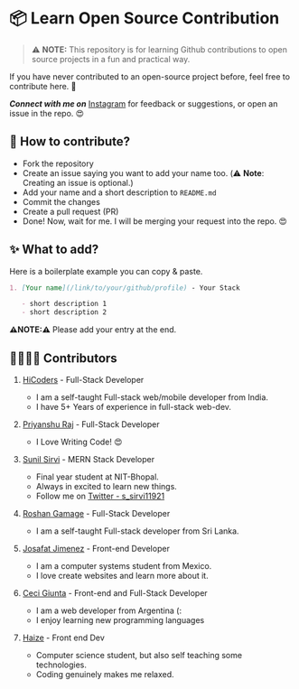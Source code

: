 # 📦 Learn Open Source Contribution

> ⚠️ **NOTE:** This repository is for learning Github contributions to open source projects in a fun and practical way.

If you have never contributed to an open-source project before, feel free to contribute here. 🙂

**_Connect with me on_** [Instagram](https://www.instagram.com/hi.coders/) for feedback or suggestions, or open an issue in the repo. 😍

## 📝 **How to contribute?**

- Fork the repository
- Create an issue saying you want to add your name too. (⚠️ **Note**: Creating an issue is optional.)
- Add your name and a short description to `README.md`
- Commit the changes
- Create a pull request (PR)
- Done! Now, wait for me. I will be merging your request into the repo. 😍

## ✨ **What to add?**

Here is a boilerplate example you can copy & paste.

```md
1. [Your name](/link/to/your/github/profile) - Your Stack

   - short description 1
   - short description 2
```

**⚠️NOTE:⚠️** Please add your entry at the end.

<!-- ---- Add Your Name & Description Below ---- -->

## 👨‍👩‍👧‍👦 **Contributors**

1. [HiCoders](https://github.com/hicodersofficial) - Full-Stack Developer

   - I am a self-taught Full-stack web/mobile developer from India.
   - I have 5+ Years of experience in full-stack web-dev.

2. [Priyanshu Raj](https://github.com/priyanshuraj24) - Full-Stack Developer

   - I Love Writing Code! 😍

3. [Sunil Sirvi](https://github.com/Sunil-1921) - MERN Stack Developer

   - Final year student at NIT-Bhopal.
   - Always in excited to learn new things.
   - Follow me on [Twitter - s_sirvi11921](https://twitter.com/s_sirvi1921)

4. [Roshan Gamage](https://github.com/RoshanGamage01) - Full-Stack Developer

   - I am a self-taught Full-stack developer from Sri Lanka.
  
5. [Josafat Jimenez](https://github.com/JosafatJimenezB) - Front-end Developer

   - I am a computer systems student from Mexico.
   - I love create websites and learn more about it.

6. [Ceci Giunta](https://github.com/cecigiunta) - Front-end and Full-Stack Developer

   - I am a web developer from Argentina (:
   - I enjoy learning new programming languages
   
7. [Haize](https://github.com/Wolfhaize) - Front end Dev

   - Computer science student, but also self teaching some technologies.
   - Coding genuinely makes me relaxed.
